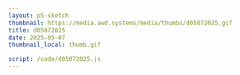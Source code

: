 ```yaml
---
layout: p5-sketch
thumbnail: https://media.awd.systems/media/thumbs/d05072025.gif
title: d05072025
date: 2025-05-07
thumbnail_local: thumb.gif

script: /code/d05072025.js
---
```

